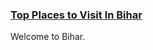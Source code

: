 <a href="https://bihartourism.netlify.app/"><h3> Top Places to Visit In Bihar</h3></a>
Welcome to Bihar.
